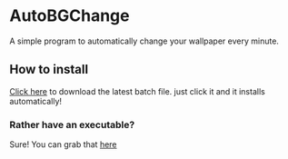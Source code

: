 # AutoBGChange
A simple program to automatically change your wallpaper every minute.

## How to install

[Click here](https://github.com/daanschenkel/AutoBGChange/archive/refs/heads/main.zip) to download the latest batch file. just click it and it installs automatically! 

### Rather have an executable?

Sure! You can grab that [here](https://github.com/daanschenkel/AutoBGChange/releases/latest/)

